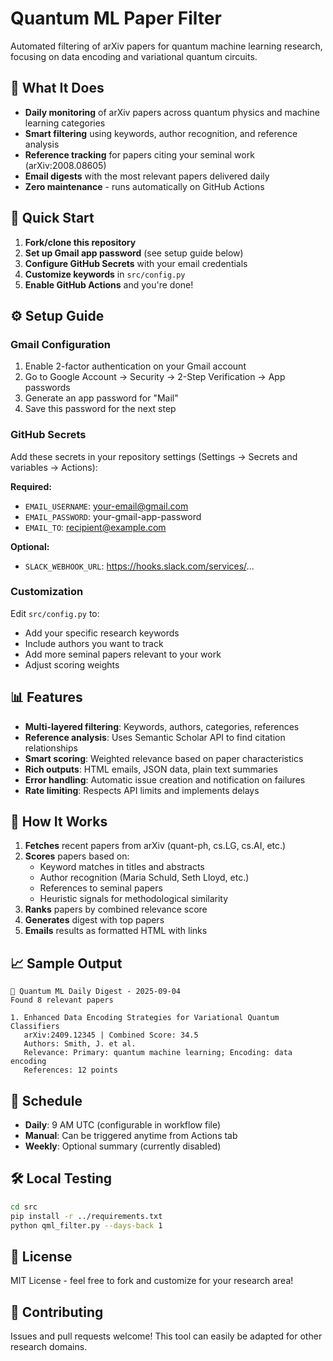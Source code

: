 # Quantum ML Paper Filter

Automated filtering of arXiv papers for quantum machine learning research, focusing on data encoding and variational quantum circuits.

## 🎯 What It Does

- **Daily monitoring** of arXiv papers across quantum physics and machine learning categories
- **Smart filtering** using keywords, author recognition, and reference analysis
- **Reference tracking** for papers citing your seminal work (arXiv:2008.08605)
- **Email digests** with the most relevant papers delivered daily
- **Zero maintenance** - runs automatically on GitHub Actions

## 🚀 Quick Start

1. **Fork/clone this repository**
2. **Set up Gmail app password** (see setup guide below)
3. **Configure GitHub Secrets** with your email credentials
4. **Customize keywords** in `src/config.py`
5. **Enable GitHub Actions** and you're done!

## ⚙️ Setup Guide

### Gmail Configuration
1. Enable 2-factor authentication on your Gmail account
2. Go to Google Account → Security → 2-Step Verification → App passwords
3. Generate an app password for "Mail"
4. Save this password for the next step

### GitHub Secrets
Add these secrets in your repository settings (Settings → Secrets and variables → Actions):

**Required:**
- `EMAIL_USERNAME`: your-email@gmail.com
- `EMAIL_PASSWORD`: your-gmail-app-password
- `EMAIL_TO`: recipient@example.com

**Optional:**
- `SLACK_WEBHOOK_URL`: https://hooks.slack.com/services/...

### Customization
Edit `src/config.py` to:
- Add your specific research keywords
- Include authors you want to track
- Add more seminal papers relevant to your work
- Adjust scoring weights

## 📊 Features

- **Multi-layered filtering**: Keywords, authors, categories, references
- **Reference analysis**: Uses Semantic Scholar API to find citation relationships
- **Smart scoring**: Weighted relevance based on paper characteristics
- **Rich outputs**: HTML emails, JSON data, plain text summaries
- **Error handling**: Automatic issue creation and notification on failures
- **Rate limiting**: Respects API limits and implements delays

## 🔧 How It Works

1. **Fetches** recent papers from arXiv (quant-ph, cs.LG, cs.AI, etc.)
2. **Scores** papers based on:
   - Keyword matches in titles and abstracts
   - Author recognition (Maria Schuld, Seth Lloyd, etc.)
   - References to seminal papers
   - Heuristic signals for methodological similarity
3. **Ranks** papers by combined relevance score
4. **Generates** digest with top papers
5. **Emails** results as formatted HTML with links

## 📈 Sample Output

```
🔬 Quantum ML Daily Digest - 2025-09-04
Found 8 relevant papers

1. Enhanced Data Encoding Strategies for Variational Quantum Classifiers
   arXiv:2409.12345 | Combined Score: 34.5
   Authors: Smith, J. et al.
   Relevance: Primary: quantum machine learning; Encoding: data encoding
   References: 12 points
```

## 🔄 Schedule

- **Daily**: 9 AM UTC (configurable in workflow file)
- **Manual**: Can be triggered anytime from Actions tab
- **Weekly**: Optional summary (currently disabled)

## 🛠 Local Testing

```bash
cd src
pip install -r ../requirements.txt
python qml_filter.py --days-back 1
```

## 📝 License

MIT License - feel free to fork and customize for your research area!

## 🤝 Contributing

Issues and pull requests welcome! This tool can easily be adapted for other research domains.
